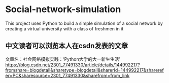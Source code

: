 # Social-network-simulation
This project uses Python to build a simple simulation of a social network by creating a virtual university with a class of freshmen in it


## 中文读者可以浏览本人在csdn发表的文章
文章名：社会网络模拟实践：‘Python大学的大一新生生活’
https://blog.csdn.net/2301_77491330/article/details/144992217?fromshare=blogdetail&sharetype=blogdetail&sharerId=144992217&sharerefer=PC&sharesource=2301_77491330&sharefrom=from_link
